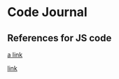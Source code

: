 # Code Journal

## References for JS code
[a link](https://developer.mozilla.org/en-US/docs/Web/JavaScript/Reference/Global_Objects/Array/push)

[link](https://www.freecodecamp.org/news/how-to-insert-an-element-into-an-array-in-javascript/#:~:text=1%20When%20you%20want%20to%20add%20an%20element,of%20your%20array%2C%20use%20splice%20%28%29.%20More%20items)